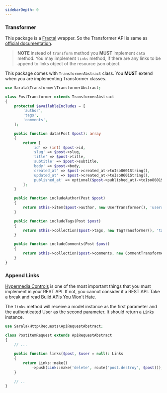 ```yaml
---
sidebarDepth: 0
---
```


### Transformer

This package is a [Fractal](http://fractal.thephpleague.com/) wrapper. So the Transformer API is same as [official documentation](https://fractal.thephpleague.com/transformers/).

> **NOTE** instead of `transform` method you **MUST** implement `data` method. You may implement `links` method, if there are any links to be append to links object of the resource json object.   

This package comes with `TransformerAbstract` class. You **MUST** extend when you are implementing Transformer classes.

```php
use Sarala\Transformer\TransformerAbstract;

class PostTransformer extends TransformerAbstract
{
    protected $availableIncludes = [
        'author',
        'tags',
        'comments',
    ];

    public function data(Post $post): array
    {
        return [
            'id' => (int) $post->id,
            'slug' => $post->slug,
            'title' => $post->title,
            'subtitle' => $post->subtitle,
            'body' => $post->body,
            'created_at' => $post->created_at->toIso8601String(),
            'updated_at' => $post->created_at->toIso8601String(),
            'published_at' => optional($post->published_at)->toIso8601String(),
        ];
    }

    public function includeAuthor(Post $post)
    {
        return $this->item($post->author, new UserTransformer(), 'users');
    }

    public function includeTags(Post $post)
    {
        return $this->collection($post->tags, new TagTransformer(), 'tags');
    }

    public function includeComments(Post $post)
    {
        return $this->collection($post->comments, new CommentTransformer(), 'comments');
    }
}
```

### Append Links

[Hypermedia Controls](https://martinfowler.com/articles/richardsonMaturityModel.html) is one of the most important things that you must implement in your REST API. If not, you cannot consider it a REST API. Take a break and read [Build APIs You Won't Hate](https://apisyouwonthate.com/books/build-apis-you-wont-hate.html).

The `links` method will receive a model instance as the first parameter and the authenticated User as the second parameter. It should return a `Links` instance. 

```php
use Sarala\Http\Requests\ApiRequestAbstract;

class PostItemRequest extends ApiRequestAbstract
{
    // ...
    
    public function links($post, $user = null): Links
    {
        return Links::make()
            ->push(Link::make('delete', route('post.destroy', $post)));
    }
    
    // ..
}
```
